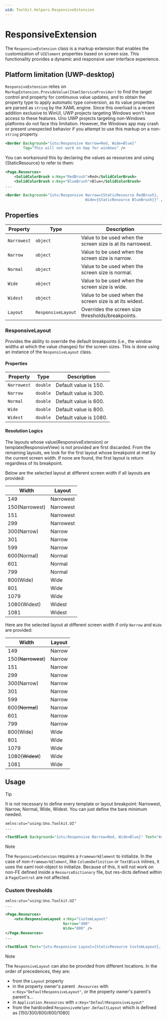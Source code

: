 ```yaml
---
uid: Toolkit.Helpers.ResponsiveExtension
---
```


# ResponsiveExtension

The `ResponsiveExtension` class is a markup extension that enables the customization of `UIElement` properties based on screen size.
This functionality provides a dynamic and responsive user interface experience.

## Platform limitation (UWP-desktop)

`ResponsiveExtension` relies on `MarkupExtension.ProvideValue(IXamlServiceProvider)` to find the target control and property for continuous value updates, and to obtain the property type to apply automatic type conversion, as its value properties are parsed as `string` by the XAML engine. Since this overload is a recent addition exclusive to WinUI, UWP projects targeting Windows won't have access to these features. Uno UWP projects targeting non-Windows platforms do not face this limitation. However, the Windows app may crash or present unexpected behavior if you attempt to use this markup on a non-`string` property.

```xml
<Border Background="{utu:Responsive Narrow=Red, Wide=Blue}"
        Tag="This will not work on Uwp for windows" />
```

You can workaround this by declaring the values as resources and using {StaticResource} to refer to them:

```xml
<Page.Resources>
    <SolidColorBrush x:Key="RedBrush">Red</SolidColorBrush>
    <SolidColorBrush x:Key="BlueBrush">Blue</SolidColorBrush>
...

<Border Background="{utu:Responsive Narrow={StaticResource RedBrush},
                                    Wide={StaticResource BlueBrush}}" />
```

## Properties

| Property    | Type               | Description                                                |
|-------------|--------------------|------------------------------------------------------------|
| `Narrowest` | `object`           | Value to be used when the screen size is at its narrowest. |
| `Narrow`    | `object`           | Value to be used when the screen size is narrow.           |
| `Normal`    | `object`           | Value to be used when the screen size is normal.           |
| `Wide`      | `object`           | Value to be used when the screen size is wide.             |
| `Widest`    | `object`           | Value to be used when the screen size is at its widest.    |
| `Layout`    | `ResponsiveLayout` | Overrides the screen size thresholds/breakpoints.          |

### ResponsiveLayout

Provides the ability to override the default breakpoints (i.e., the window widths at which the value changes) for the screen sizes.
This is done using an instance of the `ResponsiveLayout` class.

#### Properties

| Property    | Type     | Description            |
|-------------|----------|------------------------|
| `Narrowest` | `double` | Default value is 150.  |
| `Narrow`    | `double` | Default value is 300.  |
| `Normal`    | `double` | Default value is 600.  |
| `Wide`      | `double` | Default value is 800.  |
| `Widest`    | `double` | Default value is 1080. |

#### Resolution Logics

The layouts whose value(ResponsiveExtension) or template(ResponsiveView) is not provided are first discarded. From the remaining layouts, we look for the first layout whose breakpoint at met by the current screen width. If none are found, the first layout is return regardless of its breakpoint.

Below are the selected layout at different screen width if all layouts are provided:

| Width          | Layout    |
|----------------|-----------|
| 149            | Narrowest |
| 150(Narrowest) | Narrowest |
| 151            | Narrowest |
| 299            | Narrowest |
| 300(Narrow)    | Narrow    |
| 301            | Narrow    |
| 599            | Narrow    |
| 600(Normal)    | Normal    |
| 601            | Normal    |
| 799            | Normal    |
| 800(Wide)      | Wide      |
| 801            | Wide      |
| 1079           | Wide      |
| 1080(Widest)   | Widest    |
| 1081           | Widest    |

Here are the selected layout at different screen width if only `Narrow` and `Wide` are provided:

| Width              | Layout |
|--------------------|--------|
| 149                | Narrow |
| 150(~~Narrowest~~) | Narrow |
| 151                | Narrow |
| 299                | Narrow |
| 300(Narrow)        | Narrow |
| 301                | Narrow |
| 599                | Narrow |
| 600(~~Normal~~)    | Narrow |
| 601                | Narrow |
| 799                | Narrow |
| 800(Wide)          | Wide   |
| 801                | Wide   |
| 1079               | Wide   |
| 1080(~~Widest~~)   | Wide   |
| 1081               | Wide   |

## Usage

> [!TIP]
> It is not necessary to define every template or layout breakpoint: Narrowest, Narrow, Normal, Wide, Widest. You can just define the bare minimum needed.

```xml
xmlns:utu="using:Uno.Toolkit.UI"
...

<TextBlock Background="{utu:Responsive Narrow=Red, Wide=Blue}" Text="Asd" />
```

> [!NOTE]
> The `ResponsiveExtension` requires a `FrameworkElement` to initialize. In the case of non-`FrameworkElement`, like `ColumnDefinition` or `TextBlock` inlines, it uses the xaml root-object to initialize. Because of this, it will not work on non-FE defined inside a `ResourceDictionary` file, but res-dicts defined within a `Page`/`Control` are not affected.

### Custom thresholds

```xml
xmlns:utu="using:Uno.Toolkit.UI"
...

<Page.Resources>
    <utu:ResponsiveLayout x:Key="CustomLayout"
                          Narrow="400"
                          Wide="800" />
</Page.Resources>
...

<TextBlock Text="{utu:Responsive Layout={StaticResource CustomLayout}, Narrow=Narrow, Wide=Wide}" />
```

> [!NOTE]
> The `ResponsiveLayout` can also be provided from different locations. In the order of precedences, they are:
>
> - from the `Layout` property
> - in the property owner's parent `.Resources` with `x:Key="DefaultResponsiveLayout"`, or the property owner's parent's parent's...
> - in `Application.Resources` with `x:Key="DefaultResponsiveLayout"`
> - from the hardcoded `ResponsiveHelper.DefaultLayout` which is defined as [150/300/600/800/1080]
